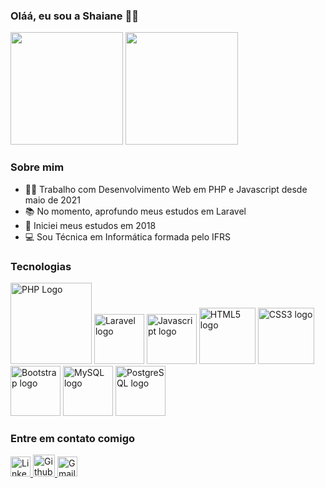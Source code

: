 ### Oláá, eu sou a Shaiane 👩‍🦰

<div>
  <img height="180" src="https://github-readme-stats.vercel.app/api?username=ShaianeBoesing&show_icons=true&theme=dracula&include_all_commits=true"/>
  <img height="180" style="align-self:end" src="https://github-readme-stats.vercel.app/api/top-langs/?username=ShaianeBoesing&layout=compact&langs_count=7&theme=dracula"/>
</div>

<h3  width="180em"> Sobre mim </h3>
<ul>
  <li> 👩‍💻 Trabalho com Desenvolvimento Web em PHP e Javascript desde maio de 2021 </li>
  <li> 📚 No momento, aprofundo meus estudos em Laravel </li>
  <li> 📖 Iniciei meus estudos em 2018 </li>
  <li> 💻 Sou Técnica em Informática formada pelo IFRS  </li>
</ul>


<h3> Tecnologias </h3>
<div> 
  <img src="https://cdn.svgporn.com/logos/php.svg" alt="PHP Logo" width="130"> 
  <img  src="https://cdn.svgporn.com/logos/laravel.svg" alt="Laravel logo" height="80">
  <img src="https://cdn.svgporn.com/logos/javascript.svg" alt="Javascript logo" width="80">  
  <img  src="https://cdn.svgporn.com/logos/html-5.svg" alt="HTML5 logo" height="90">
  <img  src="https://cdn.svgporn.com/logos/css-3.svg" alt="CSS3 logo" height="90">
  <img src="https://cdn.svgporn.com/logos/bootstrap.svg" alt="Bootstrap logo" height="80">
  <img src="https://cdn.svgporn.com/logos/mysql.svg" alt="MySQL logo" height="80">
  <img src="https://cdn.svgporn.com/logos/postgresql.svg" alt="PostgreSQL logo" height="80>
  <img src="https://www.vectorlogo.zone/logos/jquery/jquery-icon.svg" alt="Jquery logo" height="80"

</div>

<h3> Entre em contato comigo</h3>
<div>  
  <a href="https://www.linkedin.com/in/shaiane-boesing-rodrigues-borges-3887941b2/" target="_blank">
     <img src="https://cdn.svgporn.com/logos/linkedin-icon.svg" alt="Linkedin Logo" width="32">
  </a>
  <a href="https://github.com/ShaianeBoesing" target="_blank">
    <img src="https://cdn.svgporn.com/logos/github-octocat.svg" alt="Github Logo" width="35"> 
  </a> 
  <a href="mailto:shaianeboesingrb@gmail.com" target="_blank">
    <img src="https://cdn.svgporn.com/logos/google-gmail.svg" alt="Gmail logo" height="32">
  </a>
</div>



